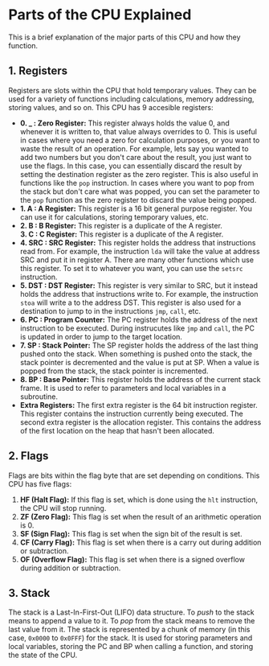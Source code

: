 # Parts of the CPU Explained
This is a brief explanation of the major parts of this CPU and how they function.
## 1. Registers
Registers are slots within the CPU that hold temporary values. They can be used for a variety of functions including calculations, memory addressing, storing values, and so on.
This CPU has 9 accesible registers:<br>
* **0. _ : Zero Register:** This register always holds the value 0, and whenever it is written to, that value always overrides to 0. This is useful in cases where you need a zero for calculation purposes, or you want to waste the result of an operation. For example, lets say you wanted to add two numbers but you don't care about the result, you just want to use the flags. In this case, you can essentially discard the result by setting the destination register as the zero register. This is also useful in functions like the `pop` instruction. In cases where you want to pop from the stack but don't care what was popped, you can set the parameter to the `pop` function as the zero register to discard the value being popped.
* **1. A : A Register:** This register is a 16 bit general purpose register. You can use it for calculations, storing temporary values, etc. <br>
* **2. B : B Register:** This register is a duplicate of the A register. <br>
**3. C : C Register:** This register is a duplicate of the A register. <br>
* **4. SRC : SRC Register:** This register holds the address that instructions read from. For example, the instruction `lda` will take the value at address SRC and put it in register A. There are many other functions which use this register. To set it to whatever you want, you can use the `setsrc` instruction. <br>
* **5. DST : DST Register:** This register is very similar to SRC, but it instead holds the address that instructions write to. For example, the instruction `stoa` will write a to the address DST. This register is also used for a destination to jump to in the instructions `jmp`, `call`, etc. <br>
* **6. PC : Program Counter:** The PC register holds the address of the next instruction to be executed. During instrucutes like `jmp` and `call`, the PC is updated in order to jump to the target location. <br>
* **7. SP : Stack Pointer:** The SP register holds the address of the last thing pushed onto the stack. When something is pushed onto the stack, the stack pointer is decremented and the value is put at SP. When a value is popped from the stack, the stack pointer is incremented. <br>
* **8. BP : Base Pointer:** This register holds the address of the current stack frame. It is used to refer to parameters and local variables in a subroutine. <br>
* **Extra Registers:** The first extra register is the 64 bit instruction register. This register contains the instruction currently being executed. The second extra register is the allocation register. This contains the address of the first location on the heap that hasn't been allocated.

## 2. Flags
Flags are bits within the flag byte that are set depending on conditions. This CPU has five flags:
1. **HF (Halt Flag):** If this flag is set, which is done using the `hlt` instruction, the CPU will stop running.
2. **ZF (Zero Flag):** This flag is set when the result of an arithmetic operation is 0.
3. **SF (Sign Flag):** This flag is set when the sign bit of the result is set.
4. **CF (Carry Flag):** This flag is set when there is a carry out during addition or subtraction.
5. **OF (Overflow Flag):** This flag is set when there is a signed overflow during addition or subtraction.

## 3. Stack
The stack is a Last-In-First-Out (LIFO) data structure. To *push* to the stack means to append a value to it. To *pop* from the stack means to remove the last value from it. The stack is represented by a chunk of memory (in this case, `0x0000` to `0x0FFF`) for the stack. It is used for storing parameters and local variables, storing the PC and BP when calling a function, and storing the state of the CPU.
